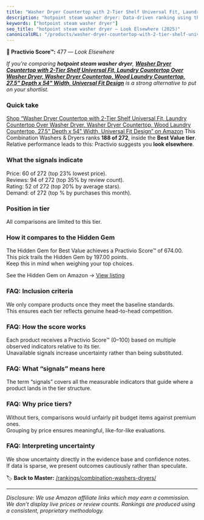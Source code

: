 ```yaml
---
title: "Washer Dryer Countertop with 2-Tier Shelf Universal Fit, Laundry Countertop Over Washer Dryer, Washer Dryer Countertop, Wood Laundry Countertop, 27.5\" Depth x 54\" Width, Universal Fit Design"
description: "hotpoint steam washer dryer: Data-driven ranking using the Practivio Score™. Positioned by quality, value, demand, findability, momentum."
keywords: ["hotpoint steam washer dryer"]
seo_title: "hotpoint steam washer dryer — Look Elsewhere (2025)"
canonicalURL: "/products/washer-dryer-countertop-with-2-tier-shelf-universal-fit-laundry-countertop-over-washer-dryer-washer-dryer-countertop-wood-laundry-countertop-275-depth-x-54-width-universal-fit-design-B0D91L5ZBM/"
---
```


**🚫 Practivio Score™:** 477 — _Look Elsewhere_


*If you're comparing **hotpoint steam washer dryer**, **[Washer Dryer Countertop with 2-Tier Shelf Universal Fit, Laundry Countertop Over Washer Dryer, Washer Dryer Countertop, Wood Laundry Countertop, 27.5" Depth x 54" Width, Universal Fit Design](https://www.amazon.com/dp/B0D91L5ZBM?tag=practivio-20)** is a strong alternative to put on your shortlist.*
### Quick take
[Shop “Washer Dryer Countertop with 2-Tier Shelf Universal Fit, Laundry Countertop Over Washer Dryer, Washer Dryer Countertop, Wood Laundry Countertop, 27.5" Depth x 54" Width, Universal Fit Design” on Amazon](https://www.amazon.com/dp/B0D91L5ZBM?tag=practivio-20)
This Combination Washers & Dryers ranks **188 of 272**, inside the **Best Value tier**.  
Relative performance leads to this: Practivio suggests you **look elsewhere**.

### What the signals indicate
Price: 60 of 272 (top 23% lowest price).  
Reviews: 94 of 272 (top 35% by review count).  
Rating: 52 of 272 (top 20% by average stars).  
Demand:  of 272 (top % by purchases this month).

### Position in tier
All comparisons are limited to this tier.

### How it compares to the Hidden Gem
The Hidden Gem for Best Value achieves a Practivio Score™ of 674.00.  
This pick trails the Hidden Gem by 197.00 points.  
Keep this in mind when weighing your top choices.  

See the Hidden Gem on Amazon → [View listing](https://www.amazon.com/dp/B01ALBMIEI?tag=practivio-20)

### FAQ: Inclusion criteria
We only compare products once they meet the baseline standards.  
This ensures each tier reflects genuine head-to-head competition.

### FAQ: How the score works
Each product receives a Practivio Score™ (0–100) based on multiple observed indicators relative to its tier.  
Unavailable signals increase uncertainty rather than being substituted.

### FAQ: What “signals” means here
The term “signals” covers all the measurable indicators that guide where a product lands in the tier structure.

### FAQ: Why price tiers?
Without tiers, comparisons would unfairly pit budget items against premium ones.  
Grouping by price ensures meaningful, like-for-like evaluations.

### FAQ: Interpreting uncertainty
We show uncertainty directly in the evidence base and confidence notes.  
If data is sparse, we present outcomes cautiously rather than speculate.


🏷️ **Back to Master:** [/rankings/combination-washers-dryers/](/rankings/combination-washers-dryers/)

---
_Disclosure: We use Amazon affiliate links which may earn a commission. We don’t display live prices or review counts. Rankings are produced using a consistent, proprietary methodology._
